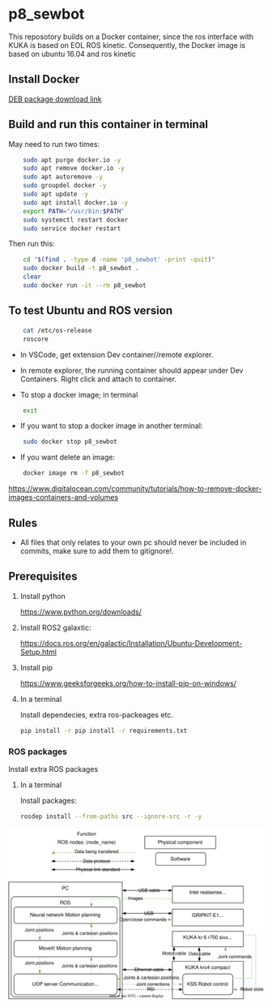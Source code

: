 # p8_sewbot

This reposotory builds on a Docker container, since the ros interface with KUKA is based on EOL ROS kinetic. Consequently, the Docker image is based on ubuntu 16.04 and ros kinetic

## Install Docker

[DEB package download link](https://desktop.docker.com/linux/main/amd64/docker-desktop-4.17.0-amd64.deb?utm_source=docker&utm_medium=webreferral&utm_campaign=docs-driven-download-linux-amd64)

## Build and run this container in terminal

May need to run two times:
``` bash
    sudo apt purge docker.io -y
    sudo apt remove docker.io -y
    sudo apt autoremove -y
    sudo groupdel docker -y
    sudo apt update -y
    sudo apt install docker.io -y
    export PATH="/usr/bin:$PATH"
    sudo systemctl restart docker
    sudo service docker restart
```

Then run this:
``` bash
    cd "$(find . -type d -name 'p8_sewbot' -print -quit)"
    sudo docker build -t p8_sewbot .
    clear
    sudo docker run -it --rm p8_sewbot
```

## To test Ubuntu and ROS version

``` bash
    cat /etc/os-release
    roscore 
```

- In VSCode, get extension Dev container//remote explorer. 
- In remote explorer, the running container should appear under Dev Containers. Right click and attach to container.

- To stop a docker image; in terminal

``` bash
    exit
```

- If you want to stop a docker image in another terminal:

``` bash
    sudo docker stop p8_sewbot
```

- If you want delete an image:

``` bash
    docker image rm -f p8_sewbot
```
https://www.digitalocean.com/community/tutorials/how-to-remove-docker-images-containers-and-volumes

## Rules

- All files that only relates to your own pc should never be included in commits, make sure to add them to gitignore!.

## Prerequisites

1. Install python

    <https://www.python.org/downloads/>

2. Install ROS2 galaxtic:

    <https://docs.ros.org/en/galactic/Installation/Ubuntu-Development-Setup.html>

3. Install pip

    <https://www.geeksforgeeks.org/how-to-install-pip-on-windows/>

4. In a terminal

    Install dependecies, extra ros-packeages etc.

    ``` bash
    pip install -r pip install -r requirements.txt 
    ```

### ROS packages

Install extra ROS packages

1. In a terminal

    Install packages:

    ``` bash
    rosdep install --from-paths src --ignore-src -r -y
    ```

[![System architecture](system_architecture.drawio.svg)](https://app.diagrams.net/#Hkasperfg16%2Fp8_sewbot%2Fmain%2Fsystem_architecturedrawio.svg)
